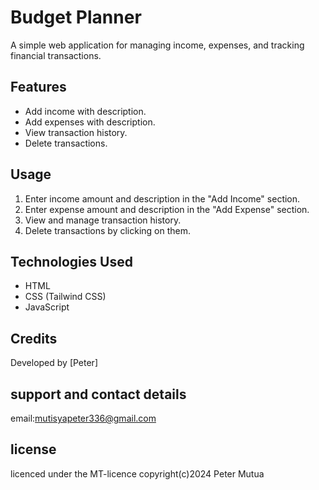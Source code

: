 
# Budget Planner

A simple web application for managing income, expenses, and tracking financial transactions.

## Features

- Add income with description.
- Add expenses with description.
- View transaction history.
- Delete transactions.

## Usage

1. Enter income amount and description in the "Add Income" section.
2. Enter expense amount and description in the "Add Expense" section.
3. View and manage transaction history.
4. Delete transactions by clicking on them.


## Technologies Used

- HTML
- CSS (Tailwind CSS)
- JavaScript


## Credits

Developed by [Peter]
## support and contact details
email:mutisyapeter336@gmail.com


## license
licenced under the MT-licence
copyright(c)2024 Peter Mutua